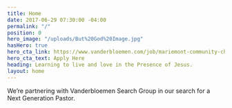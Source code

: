 ```yaml
---
title: Home
date: 2017-06-29 07:30:00 -04:00
permalink: "/"
position: 0
hero_image: "/uploads/But%20God%20Image.jpg"
hasHero: true
hero_cta_link: https://www.vanderbloemen.com/job/mariemont-community-church-next-generation-pastor
hero_cta_text: Apply Here
heading: Learning to live and love in the Presence of Jesus.
layout: home
---
```


We’re partnering with Vanderbloemen Search Group in our search for a Next Generation Pastor.


